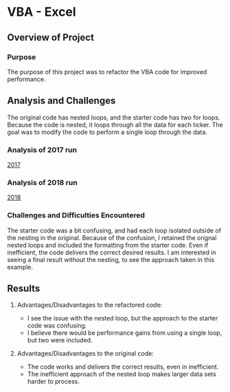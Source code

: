 # VBA - Excel

## Overview of Project

### Purpose

The purpose of this project was to refactor the VBA code for improved performance.

## Analysis and Challenges

The original code has nested loops, and the starter code has two for loops. Because the code is nested, it loops through all the data for each ticker. The goal was to modify the code to perform a single loop through the data.

### Analysis of 2017 run

[2017](./resources/VBA_Challenge_2017.png)

### Analysis of 2018 run

[2018](./resources/VBA_Challenge_2018.png)

### Challenges and Difficulties Encountered

The starter code was a bit confusing, and had each loop isolated outside of the nesting in the original. Because of the confusion, I retained the orignal nested loops and included the formatting from the starter code. Even if inefficient, the code delivers the correct desired results. I am interested in seeing a final result without the nesting, to see the approach taken in this example.

## Results

1. Advantages/Disadvantages to the refactored code:
   - I see the issue with the nested loop, but the approach to the starter code was confusing.
   - I believe there would be performance gains from using a single loop, but two were included.

2. Advantages/Disadvantages to the original code:
   - The code works and delivers the correct results, even in inefficient.
   - The inefficient approach of the nested loop makes larger data sets harder to process.
